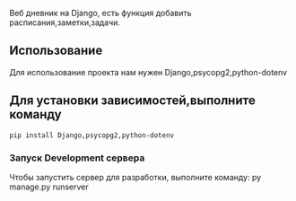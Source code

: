 Веб дневник на Django, есть функция добавить расписания,заметки,задачи.
## Использование
Для использование проекта нам нужен Django,psycopg2,python-dotenv
## Для установки зависимостей,выполните команду
``` pip install Django,psycopg2,python-dotenv ```
### Запуск Development сервера
Чтобы запустить сервер для разработки, выполните команду: py manage.py runserver

